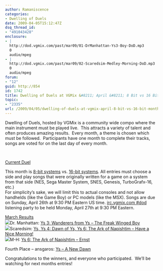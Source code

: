 ```yaml
---
author: Ramaniscence
categories:
- Dwelling of Duels
date: 2009-04-05T15:12:47Z
dsq_thread_id:
- "491043428"
enclosure:
- |
  http://dod.vgmix.com/past/mar09/01-DrManhattan-Ys3-Boy-DoD.mp3
  0
  audio/mpeg
- |
  http://dod.vgmix.com/past/mar09/02-Scaredsim-Medley-Morning-DoD.mp3
  0
  audio/mpeg
forum:
- "12"
guid: http://854
id: 1742
title: Dwelling of Duels at VGMix &#8211; April &#8211; 8 Bit vs 16 Bit Month
topic:
- "2335"
url: /2009/04/05/dwelling-of-duels-at-vgmix-april-8-bit-vs-16-bit-month/
---
```


<div>
  Dwelling of Duels, hosted by VGMix is a community wide compo where the main instrument must be played live.  This attracts a variety of talent and often produces amazing results.  Every month, a theme is chosen which must be followed.  Participants have one month to complete their tracks, songs are voted for on the last day of every month.
</div>

&nbsp;

<div>
  <a href="http://dod.vgmix.com/current.php" target="_self">Current Duel</a>
</div>

<div>
  <p>
    This month is <a href="http://en.wikipedia.org/wiki/History_of_video_game_consoles_%28third_generation%29">8-bit systems</a> vs. <a href="http://en.wikipedia.org/wiki/History_of_video_game_consoles_%28fourth_generation%29">16-bit systems</a>. All entries must choose a side and play songs that were originally written for a game on a system from that side (NES, Sega Master System, SNES, Genesis, TurboGrafx-16, etc.)<br /> For simplicity&#8217;s sake, we will limit this to actual consoles and not allow handhelds (like the Game Boy) or PC models (like the MSX). Songs are due on Sunday, April 26th at 9:30 PM Eastern US time. <a href="irc://irc.vgmix.com/">irc.vgmix.com #dod</a> listening party to be held Monday, April 27th at 9:30 PM Eastern.
  </p>
  
  <p>
    <a href="http://dod.vgmix.com/past/mar09/" target="_self">March Results</a><br /> <img src="http://dod.vgmix.com/winner.gif" border="0" />Dr. Manhattan: <a href="http://dod.vgmix.com/past/mar09/01-DrManhattan-Ys3-Boy-DoD.mp3">Ys 3: Wanderers from Ys &#8211; The Freak Winged Boy</a><br /> <img src="http://dod.vgmix.com/silver.gif" border="0" />Scaredsim: <a href="http://dod.vgmix.com/past/mar09/02-Scaredsim-Medley-Morning-DoD.mp3">Ys, Ys 4: Dawn of Ys, Ys 6: The Ark of Napishtim &#8211; Have a Nice Morning!</a><br /> <img src="http://dod.vgmix.com/bronze.gif" border="0" />M-H: <a href="03-MH-Ys6-Ernst-DoD.mp3">Ys 6: The Ark of Napishtim &#8211; Ernst</a>
  </p>
  
  <p>
    Fourth Place &#8211; ansgaros: <a href="04-ansgaros-Ys1-Dawn-DoD.mp3">Ys &#8211; A New Dawn</a>
  </p>
  
  <p>
    Congratulations to the winners, and everyone who participated.  We&#8217;ll be watching for next months entries!
  </p>
</div>